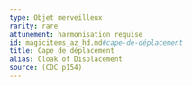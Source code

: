 ```yaml
---
type: Objet merveilleux
rarity: rare
attunement: harmonisation requise
id: magicitems_az_hd.md#cape-de-déplacement
title: Cape de déplacement
alias: Cloak of Displacement
source: (CDC p154)
---
```


